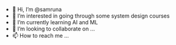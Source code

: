 - 👋 Hi, I’m @samruna
- 👀 I’m interested in going through some system design courses
- 🌱 I’m currently learning AI and ML
- 💞️ I’m looking to collaborate on ...
- 📫 How to reach me ...

<!---
samruna/samruna is a ✨ special ✨ repository because its `README.md` (this file) appears on your GitHub profile.
You can click the Preview link to take a look at your changes.
--->
